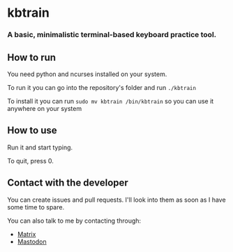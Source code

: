 # kbtrain
### A basic, minimalistic terminal-based keyboard practice tool.
## How to run
You need python and ncurses installed on your system.

To run it you can go into the repository's folder and run `./kbtrain`

To install it you can run `sudo mv kbtrain /bin/kbtrain` so you can use it anywhere on your system

## How to use
Run it and start typing.

To quit, press 0.
## Contact with the developer
You can create issues and pull requests. I'll look into them as soon as I have some time to spare.

You can also talk to me by contacting through:
- [Matrix](https://matrix.to/#/@augustotx:matrix.org)
- [Mastodon](https://mastodon.social/@augustotx)
